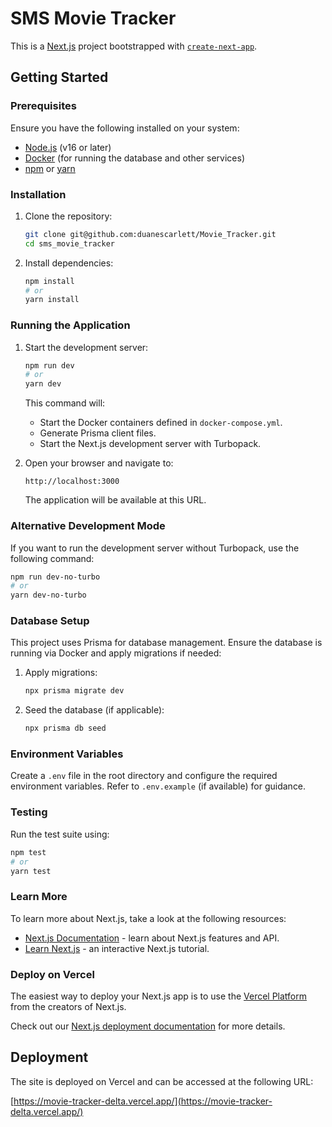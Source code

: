 # SMS Movie Tracker

This is a [Next.js](https://nextjs.org) project bootstrapped with [`create-next-app`](https://nextjs.org/docs/app/api-reference/cli/create-next-app).

## Getting Started

### Prerequisites

Ensure you have the following installed on your system:
- [Node.js](https://nodejs.org/) (v16 or later)
- [Docker](https://www.docker.com/) (for running the database and other services)
- [npm](https://www.npmjs.com/) or [yarn](https://yarnpkg.com/)

### Installation

1. Clone the repository:
   ```bash
   git clone git@github.com:duanescarlett/Movie_Tracker.git
   cd sms_movie_tracker
   ```

2. Install dependencies:
   ```bash
   npm install
   # or
   yarn install
   ```

### Running the Application

1. Start the development server:
   ```bash
   npm run dev
   # or
   yarn dev
   ```

   This command will:
   - Start the Docker containers defined in `docker-compose.yml`.
   - Generate Prisma client files.
   - Start the Next.js development server with Turbopack.

2. Open your browser and navigate to:
   ```
   http://localhost:3000
   ```

   The application will be available at this URL.

### Alternative Development Mode

If you want to run the development server without Turbopack, use the following command:
   ```bash
   npm run dev-no-turbo
   # or
   yarn dev-no-turbo
   ```

### Database Setup

This project uses Prisma for database management. Ensure the database is running via Docker and apply migrations if needed:

1. Apply migrations:
   ```bash
   npx prisma migrate dev
   ```

2. Seed the database (if applicable):
   ```bash
   npx prisma db seed
   ```

### Environment Variables

Create a `.env` file in the root directory and configure the required environment variables. Refer to `.env.example` (if available) for guidance.

### Testing

Run the test suite using:
   ```bash
   npm test
   # or
   yarn test
   ```

### Learn More

To learn more about Next.js, take a look at the following resources:

- [Next.js Documentation](https://nextjs.org/docs) - learn about Next.js features and API.
- [Learn Next.js](https://nextjs.org/learn) - an interactive Next.js tutorial.

### Deploy on Vercel

The easiest way to deploy your Next.js app is to use the [Vercel Platform](https://vercel.com/new?utm_medium=default-template&filter=next.js&utm_source=create-next-app&utm_campaign=create-next-app-readme) from the creators of Next.js.

Check out our [Next.js deployment documentation](https://nextjs.org/docs/app/building-your-application/deploying) for more details.

## Deployment

The site is deployed on Vercel and can be accessed at the following URL:

[https://movie-tracker-delta.vercel.app/](https://movie-tracker-delta.vercel.app/)
